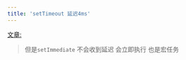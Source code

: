 ```yaml
---
title: 'setTimeout 延迟4ms'
---
```


[文章:](https://juejin.cn/post/6846687590616137742)

> 但是`setImmediate` 不会收到延迟 会立即执行 也是宏任务
